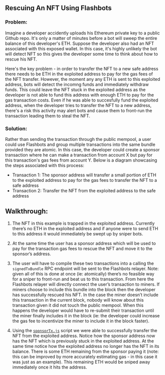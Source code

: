 ## Rescuing An NFT Using Flashbots

### Problem: 

Imagine a developer accidently uploads his Ethereum private key to a public Github repo. It's only a matter of minutes before a bot will sweep the entire balance of this developer's ETH. Suppose the developer also had an NFT associated with this exposed wallet. In this case, it's highly unlikely the bot will detect NFT so this gives the developer some time to think about how to rescue his NFT. 

Here's the key problem - in order to transfer the NFT to a new safe address there needs to be ETH in the exploited address to pay for the gas fees of the NFT transfer. However, the moment any any ETH is sent to this exploited address, bots will detect the incomng funds and immediately withdraw funds. This could leave the NFT stuck in the exploited address as the developer is not able to fund this address with enough ETH to pay for the gas transaction costs. Even if he was able to succesfully fund the exploited address, when the developer tries to transfer the NFT to a new address, there's a risk this activity may alert bots and cause them to front-run the transaction leading them to steal the NFT. 

### Solution: 

Rather than sending the transaction through the public mempool, a user could use Flashbots and group multiple transactions into the same bundle provided they are atomic. In this case, the developer could create a sponsor transaction where he can make a transaction from account X but pay for this transaction's gas fees from account Y. Below is a diagram showcasing the steps associated with this process:


- Transaction 1: The sponsor address will transfer a small portion of ETH to the exploited address to pay for the gas fees to transfer the NFT to a safe address
- Transaction 2: Transfer the NFT from the exploited address to the safe address

## Walkthrough: 

1. The NFT in this example is trapped in the exploited address. Currently there’s no ETH in the exploited address and if anyone were to send ETH to this address it would immediately be swept up by sniper bots.  

2. At the same time the user has a sponsor address which will be used to pay for the transaction gas fees to rescue the NFT and move it to the sponsor’s address.  
3. The user will have to compile these two transactions into a calling the `signedTxBundle` RPC endpoint will be sent to the Flashbots relayer. Note: given all of this is done at once (ie: atomically) there’s no feasible way for a sniper to front-run and beat us to this transaction. From here the Flashbots relayer will directly connect the user’s transaction to miners. If miners choose to include this bundle into the block then the developer has successfully rescued his NFT. In the case the miner doesn’t include this transaction in the current block, nobody will know about this transaction given it did not touch the public mempool. When this happens the developer would have to re-submit their transaction until the miner finally includes it in the block (ie: the developer could increase the gas fee to incentivize the miner to include it in the block faster).  


4. Using the [`sponsorTx.js`](https://github.com/schepal/flashbots_playground/blob/main/nft-sponosored-tx/src/sponsorTx.js) script we were able to successfully transfer the NFT from the exploited address. Notice how the sponsor address now has the NFT which is previously stuck in the exploited address. At the same time notice how the exploited address no longer has the NFT in its balance. There is some ETH remaining from the sponsor paying it (note: this can be improved by more accurately estimating gas - in this case it was just as an example). This remaining ETH would be sniped away immediately once it hits the address.  






